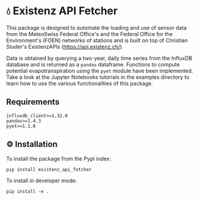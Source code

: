 # :droplet: Existenz API Fetcher

This package is designed to automate the loading and use of sensor data from the MeteoSwiss Federal Office's
and the Federal Office for the Environment's (FOEN) networks of stations and is built on top of Christian Studer's ExistenzAPIs (https://api.existenz.ch/).

Data is obtained by querying a two-year, daily time series from the InfluxDB database and is returned as a `pandas` dataframe.
Functions to compute potential evapotranspiration using the `pyet` module have been implemented.
Take a look at the Jupyter Notebooks tutorials in the examples directory to learn how to use the various functionalities of this package.

## Requirements
```
influxdb_client>=1.32.0
pandas>=1.4.3
pyet>=1.1.0
```

## :gear: Installation
To install the package from the PypI index:

`pip install existenz_api_fetcher`

To install in developer mode:

`pip install -e .`

